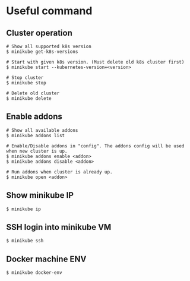 # Useful command

## Cluster operation

```
# Show all supported k8s version
$ minikube get-k8s-versions

# Start with given k8s version. (Must delete old k8s cluster first)
$ minikube start --kubernetes-version=<version>

# Stop cluster
$ minikube stop

# Delete old cluster
$ minikube delete
```

## Enable addons

```
# Show all available addons
$ minikube addons list

# Enable/Disable addons in "config". The addons config will be used when new cluster is up.
$ minikube addons enable <addon>
$ minikube addons disable <addon>

# Run addons when cluster is already up.
$ minikube open <addon>
```

## Show minikube IP

```
$ minikube ip
```

## SSH login into minikube VM

```
$ minikube ssh
```

## Docker machine ENV
```
$ minikube docker-env
```
